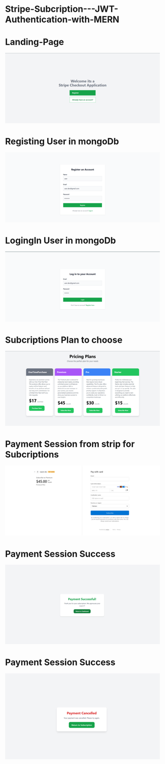 # Stripe-Subcription---JWT-Authentication-with-MERN


# Landing-Page
<img src="./Auth-frontend/src/assets/previews/LANDING PAGE.png">

# Registing User in mongoDb 
<img src="./Auth-frontend/src/assets/previews/Registring User with mongoDb.png">

# LogingIn User in mongoDb 
<img src="./Auth-frontend/src/assets/previews/Login User .png">

# Subcriptions Plan to choose
<img src="./Auth-frontend/src/assets/previews/pricing plans with MERN.png">

# Payment Session from strip for Subcriptions
<img src="./Auth-frontend/src/assets/previews/premium plan .png">

# Payment Session Success
<img src="./Auth-frontend/src/assets/previews/payment success.png">

# Payment Session Success
<img src="./Auth-frontend/src/assets/previews/payment cencel.png">
